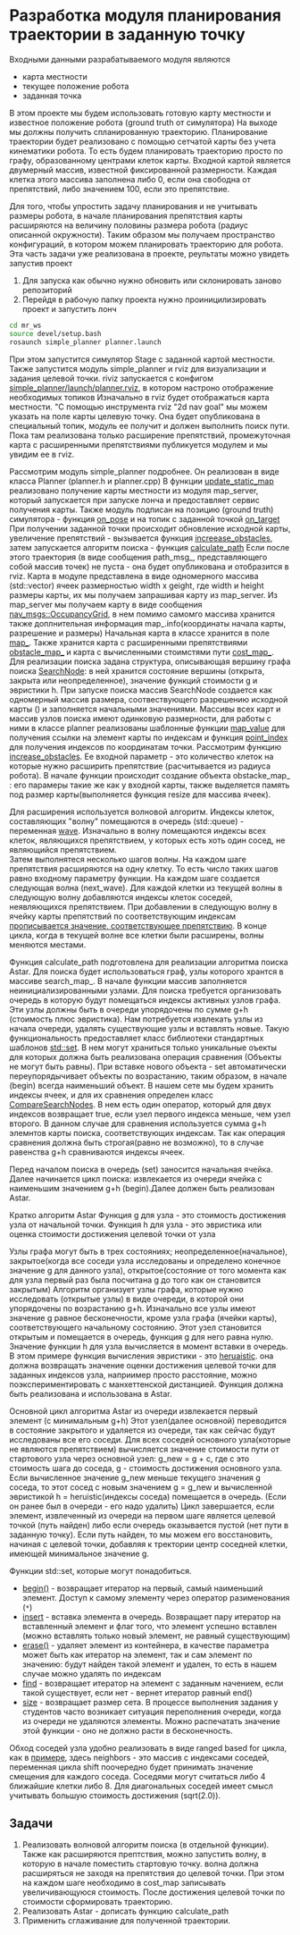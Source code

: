 # Разработка модуля планирования траектории в заданную точку
Входными данными разрабатываемого модуля являются
- карта местности
- текущее положение робота
- заданная точка

В этом проекте мы будем использовать готовую карту местности и известное положение робота (ground truth от симулятора)
На выходе мы должны получить спланированную траекторию.
Планирование траектории будет реализовано с помощью сетчатой карты без учета кинематики робота. То есть будем планировать траекторию просто по графу, образованному центрами клеток карты.
Входной картой является двумерный массив, известной фиксированной размерности. Каждая клетка этого массива заполнена либо 0, если она свободна от препятствий, либо значением 100, если это препятствие.

Для того, чтобы упростить задачу планирования и не учитывать размеры робота, в начале планирования препятствия карты расширяются на величину половины размера робота (радиус описанной окружности). Таким образом мы получаем пространство конфигураций, в котором можем планировать траекторию для робота. Эта часть задачи уже реализована в проекте, реультаты можно увидеть запустив проект

1. Для запуска как обычно нужно обновить или склонировать заново репозиторий
2. Перейдя в рабочую папку проекта нужно проиницилизировать проект и запустить лонч
```bash
cd mr_ws
source devel/setup.bash
rosaunch simple_planner planner.launch
```
При этом запустится симулятор Stage с заданной картой местности. Также запустится модуль simple_planner и rviz для визуализации и задания целевой точки. riviz запускается с конфигом [simple_planner/launch/planner.rviz](https://github.com/AndreyMinin/MobileRobots/blob/master/mr_ws/src/simple_planner/launch/planner.rviz), в котором настроно отображение необходимых топиков Изначально в rviz будет отображаться карта местности.
"С помощью инструмента rviz "2d nav goal" мы можем указать на поле карты целевую точку. Она будет опубликована в специальный топик, модуль ее получит и должен выполнить поиск пути. Пока там реализована только расширение препятствий, промежуточная карта с расширенными препятствиями публикуется модулем и мы увидим ее в rviz.

Рассмотрим модуль simple_planner подробнее.
Он реализован в виде класса Planner (planner.h и planner.cpp)
В функции [update_static_map](https://github.com/AndreyMinin/MobileRobots/blob/master/mr_ws/src/simple_planner/src/planner.cpp#L56) реализовано получение карты местности из модуля map_server, который запускается при запуске лонча и предоставляет сервис получения карты.
Также модуль подписан на позицию (ground truth) симулятора - функция [on_pose](https://github.com/AndreyMinin/MobileRobots/blob/master/mr_ws/src/simple_planner/src/planner.cpp#L25) и на топик с заданной точкой [on_target](https://github.com/AndreyMinin/MobileRobots/blob/master/mr_ws/src/simple_planner/src/planner.cpp#L25)
При получении заданной точки происходит обновление исходной карты, увеличение препятствий - вызывается функция [increease_obstacles](https://github.com/AndreyMinin/MobileRobots/blob/master/mr_ws/src/simple_planner/src/planner.cpp#L42), затем запускается алгоритм поиска - функция [calculate_path](https://github.com/AndreyMinin/MobileRobots/blob/master/mr_ws/src/simple_planner/src/planner.cpp#L45)
Если после этого траектория (в виде сообщения path_msg_, представляющего собой массив точек) не пуста - она будет опубликована и отобразится в rviz.
Карта в модуле представлена в виде одномерного массива (std::vector) ячеек размерностью width x geight, где width и height размеры карты, их мы получаем запрашивая карту из map_server.
Из map_server мы получаем карту в виде сообщения [nav_msgs::OccupancyGrid](http://docs.ros.org/en/melodic/api/nav_msgs/html/msg/OccupancyGrid.html), в нем помимо самомго массива хранится также доплнительная информация map_.info(координаты начала карты, разрешение и размеры)
Начальная карта в классе хранится в поле [map_](https://github.com/AndreyMinin/MobileRobots/blob/master/mr_ws/src/simple_planner/src/planner.h#L76). Также хранится карта с расширенными препятствиями [obstacle_map_](https://github.com/AndreyMinin/MobileRobots/blob/master/mr_ws/src/simple_planner/src/planner.h#L77) и карта с вычисленными стоимстями пути [cost_map_](https://github.com/AndreyMinin/MobileRobots/blob/master/mr_ws/src/simple_planner/src/planner.h#L78).
Для реализации поиска задана структура, описывающая вершину графа поиска [SearchNode](https://github.com/AndreyMinin/MobileRobots/blob/master/mr_ws/src/simple_planner/src/planner.h#L18): в ней хранится состояние вершины (открыта, закрыта или неопределенное), значение функций стоимости g и эвристики h. При запуске поиска массив SearchNode создается как одномерный массив размера, соотвествующего разрешению исходной карты () и заполняется начальными значениями.
Массивы всех карт и массив узлов поиска имеют одинковую размерности, для работы с ними в классе planner реализованы шаблонные функции [map_value](https://github.com/AndreyMinin/MobileRobots/blob/master/mr_ws/src/simple_planner/src/planner.h#L61) для получения ссылки на элемент карты по индексам и функция [point_index](https://github.com/AndreyMinin/MobileRobots/blob/master/mr_ws/src/simple_planner/src/planner.h#L67) для получения индексов по координатам точки.
Рассмотрим функцию [increase_obstacles](https://github.com/AndreyMinin/MobileRobots/blob/master/mr_ws/src/simple_planner/src/planner.cpp#L74). Ее входной параметр - это количество клеток на которые нужно расширить препятствие (расчитывается из радиуса робота). В начале функции происходит создание объекта obstacke_map_ : его парамеры такие же как у входной карты, также выделяется память под размер карты(выполняется функция resize для массива ячеек). 

Для расширения используется волновой алгоритм. Индексы клеток, составляющих "волну" помещаются в очередь (std::queue) - переменная [wave](https://github.com/AndreyMinin/MobileRobots/blob/master/mr_ws/src/simple_planner/src/planner.cpp#L81). Изначально в волну помещаются индексы всех клеток, являющихся препятствием, у которых есть хоть один сосед, не являющийся препятствием.  
Затем выполнятеся несколько шагов волны. На каждом шаге препятствия расширяются на одну клетку. То есть число таких шагов равно входному параметру функции.
На каждом шаге создается следующая волна (next_wave). Для каждой клетки из текущей волны в следующую волну добавляются индексы клеток соседей, неявляющихся препятствием. При добавлении в следующую волну в ячейку карты препятствий по соответствующим индексам [прописывается значение, соответствующее препятствию](https://github.com/AndreyMinin/MobileRobots/blob/master/mr_ws/src/simple_planner/src/planner.cpp#L127). В конце цикла, когда в текущей волне все клетки были расширены, волны меняются местами.

Функция calculate_path подготовлена для реализации алгоритма поиска Astar. Для поиска будет использоваться граф, узлы которого хрантся в массиве search_map_. В начале функции массив заполняется неинициализированными узлами.
Для поиска требуется организовать очередь в которую будут помещаться индексы активных узлов графа. Эти узлы должны быть в очереди упорядочены по сумме g+h (стоимость плюс эвристика). Нам потребуется извлекать узлы из начала очереди, удалять существующие узлы и вставлять новые. Такую функциональность предоставляет класс библиотеки стандартных шаблонов [std::set](https://en.cppreference.com/w/cpp/container/set). В нем могут храниться только уникальные оъекты для которых должна быть реализована операция сравнения (Объекты не могут быть равны). При вставке нового объекта - set автоматически переупорядычивает объекты по возрастанию, таким образом, в начале (begin) всегда наименьший объект. В нашем сете мы будем хранить индексы ячеек, и для их сравнения определен класс [CompareSearchNodes](https://github.com/AndreyMinin/MobileRobots/blob/master/mr_ws/src/simple_planner/src/planner.cpp#L141). В нем есть один оператор, который для двух индексов возвращает true, если узел первого индекса меньше, чем узел второго. В данном случае для сравнения используется сумма g+h элемнтов карты поиска, соответствующих индексам. Так как операция сравнения должна быть строгая(равно не возможно), то в случае равенства g+h сравниваются индексы ячеек. 

Перед началом поиска в очередь (set) заносится начальная ячейка. 
Далее начинается цикл поиска: извлекается из очереди ячейка с наименьшим значением g+h (begin).Далее должен быть реализован Astar.


Кратко алгоритм Astar
Функция g для узла - это стоимость достижения узла от начальной точки.
Функция h для узла - это эвристика или оценка стоимости достижения целевой точки от узла

Узлы графа могут быть в трех состояниях; неопределенное(начальное), закрытое(когда все соседи узла исследованы и определено конечное значение g для данного узла), открытое(состояние от того момента как для узла первый раз была посчитана g до того как он становится закрытым)
Алгоритм организует узлы графа, которые нужно исследовать (открытые узлы) в виде очереди, в которой они упорядочены по возрастанию g+h. Изначально все узлы имеют значение g равное бесконечности, кроме узла графа (ячейки карты), соответствующего начальному состоянию. Этот узел становится открытым и помещается в очередь, функция g для него равна нулю. Значение функции h для узла вычисляется в момент вставки в очередь. В этом примере функция вычисления эвристики - это [heruaistic](https://github.com/AndreyMinin/MobileRobots/blob/master/mr_ws/src/simple_planner/src/planner.cpp#L137). она должна возвращать значение оценки достижения целевой точки для заданных индексов узла, наприимер просто расстояние, можно поэкспериментировать с манхеттенской дистанцией. Функция должна быть реализована и использована в Astar.

Основной цикл алгоритма Astar
из очереди извлекается первый элемент (с минимальным g+h)
Этот узел(далее основной) переводится в состояние закрытого и удаляется из очереди, так как сейчас будут исследованы все его соседи.
Для всех соседей основного узла(которые не являются препятствием) вычисляется значение стоимости пути от стартового узла через основной узел: g_new = g + c, где с это стоимость шага до соседа, g - стоимость достижения основного узла. Если вычисленное значение g_new меньше текущего значения g соседа, то этот сосед с новым значением g = g_new и вычисленной эвристикой h = heruistic(индексы соседа) помещается в очередь. (Если он ранее был в очереди - его надо удалить)
Цикл завершается, если элемент, извлеченный из очереди на первом шаге является целевой точкой (путь найден) либо если очередь оказывается пустой (нет пути в заданную точку).
Если путь найден, то мы можем его восстановить, начиная с целевой точки, добавляя к тректории центр соседней клетки, имеющей минимальное значение g.

Функции std::set, которые могут понадобиться.
- [begin()](https://en.cppreference.com/w/cpp/container/set/begin) - возвращает итератор на первый, самый наименьший элемент. Доступ к самому элементу через оператор разименования (`*`)
- [insert](https://en.cppreference.com/w/cpp/container/set/insert) - вставка элемента в очередь. Возвращает пару итератор на вставленный элемент и флаг того, что элемент успешно вставлен (можно вставлять только новый элемент, не равный существующим)
- [erase()](https://en.cppreference.com/w/cpp/container/set/erase) - удаляет элемент из контейнера, в качестве параметра может быть как итератор на элемент, так и сам элемент по значению: будут найден такой элемент и удален, то есть в нашем случае можно удалять по индексам 
- [find](https://en.cppreference.com/w/cpp/container/set/find) - возвращает итератор на элемент с заданным начением, если такой существует, если нет - вернет итератор равный end()
- [size](https://en.cppreference.com/w/cpp/container/set/size) - возвращает размер сета. В процессе выполнения задания у студентов часто возникает ситуация переполнения очереди, когда из очереди не удаляются элементы. Можно распечатать значение этой функции - оно не должно расти в бесконечность.

Обход соседей узла удобно реализовать в виде ranged based for цикла, как в [примере](https://github.com/AndreyMinin/MobileRobots/blob/master/mr_ws/src/simple_planner/src/planner.cpp#L116), здесь neighbors - это массив с индексами соседей, переменная цикла shift поочередно будет принимать значение смещения для каждого соседа. Соседями могут считаться либо 4 ближайшие клетки либо 8. Для диагональных соседей имеет смысл учитывать большую стоимость достижения (sqrt(2.0)).

## Задачи
1. Реализовать волновой алгоритм поиска (в отдельной функции). Также как расширяются прептствия, можно запустить волну, в которую в начале поместить стартовую точку. волна должна расширяться не заходя на препятствия до целевой точки. При этом на каждом шаге необходимо в cost_map записывать увеличивающуюся стоимость. После достижения целевой точки по стоимости сформировать траекторию.
2. Реализовать Astar - дописать функцию calculate_path
3. Применить сглаживание для полученной траектории.